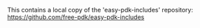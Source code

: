 This contains a local copy of the 'easy-pdk-includes' repository:
https://github.com/free-pdk/easy-pdk-includes
